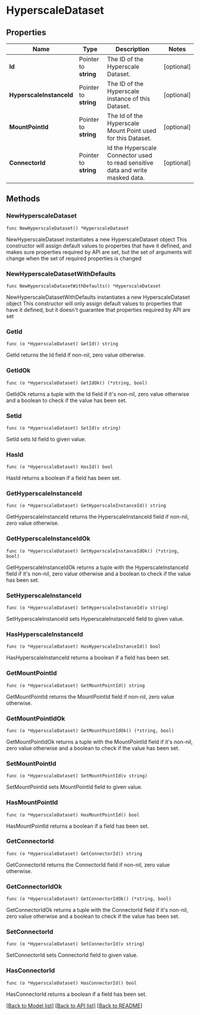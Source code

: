 # HyperscaleDataset

## Properties

Name | Type | Description | Notes
------------ | ------------- | ------------- | -------------
**Id** | Pointer to **string** | The ID of the Hyperscale Dataset. | [optional] 
**HyperscaleInstanceId** | Pointer to **string** | The ID of the Hyperscale instance of this Dataset. | [optional] 
**MountPointId** | Pointer to **string** | The Id of the Hyperscale Mount Point used for this Dataset. | [optional] 
**ConnectorId** | Pointer to **string** | Id the Hyperscale Connector used to read sensitive data and write masked data. | [optional] 

## Methods

### NewHyperscaleDataset

`func NewHyperscaleDataset() *HyperscaleDataset`

NewHyperscaleDataset instantiates a new HyperscaleDataset object
This constructor will assign default values to properties that have it defined,
and makes sure properties required by API are set, but the set of arguments
will change when the set of required properties is changed

### NewHyperscaleDatasetWithDefaults

`func NewHyperscaleDatasetWithDefaults() *HyperscaleDataset`

NewHyperscaleDatasetWithDefaults instantiates a new HyperscaleDataset object
This constructor will only assign default values to properties that have it defined,
but it doesn't guarantee that properties required by API are set

### GetId

`func (o *HyperscaleDataset) GetId() string`

GetId returns the Id field if non-nil, zero value otherwise.

### GetIdOk

`func (o *HyperscaleDataset) GetIdOk() (*string, bool)`

GetIdOk returns a tuple with the Id field if it's non-nil, zero value otherwise
and a boolean to check if the value has been set.

### SetId

`func (o *HyperscaleDataset) SetId(v string)`

SetId sets Id field to given value.

### HasId

`func (o *HyperscaleDataset) HasId() bool`

HasId returns a boolean if a field has been set.

### GetHyperscaleInstanceId

`func (o *HyperscaleDataset) GetHyperscaleInstanceId() string`

GetHyperscaleInstanceId returns the HyperscaleInstanceId field if non-nil, zero value otherwise.

### GetHyperscaleInstanceIdOk

`func (o *HyperscaleDataset) GetHyperscaleInstanceIdOk() (*string, bool)`

GetHyperscaleInstanceIdOk returns a tuple with the HyperscaleInstanceId field if it's non-nil, zero value otherwise
and a boolean to check if the value has been set.

### SetHyperscaleInstanceId

`func (o *HyperscaleDataset) SetHyperscaleInstanceId(v string)`

SetHyperscaleInstanceId sets HyperscaleInstanceId field to given value.

### HasHyperscaleInstanceId

`func (o *HyperscaleDataset) HasHyperscaleInstanceId() bool`

HasHyperscaleInstanceId returns a boolean if a field has been set.

### GetMountPointId

`func (o *HyperscaleDataset) GetMountPointId() string`

GetMountPointId returns the MountPointId field if non-nil, zero value otherwise.

### GetMountPointIdOk

`func (o *HyperscaleDataset) GetMountPointIdOk() (*string, bool)`

GetMountPointIdOk returns a tuple with the MountPointId field if it's non-nil, zero value otherwise
and a boolean to check if the value has been set.

### SetMountPointId

`func (o *HyperscaleDataset) SetMountPointId(v string)`

SetMountPointId sets MountPointId field to given value.

### HasMountPointId

`func (o *HyperscaleDataset) HasMountPointId() bool`

HasMountPointId returns a boolean if a field has been set.

### GetConnectorId

`func (o *HyperscaleDataset) GetConnectorId() string`

GetConnectorId returns the ConnectorId field if non-nil, zero value otherwise.

### GetConnectorIdOk

`func (o *HyperscaleDataset) GetConnectorIdOk() (*string, bool)`

GetConnectorIdOk returns a tuple with the ConnectorId field if it's non-nil, zero value otherwise
and a boolean to check if the value has been set.

### SetConnectorId

`func (o *HyperscaleDataset) SetConnectorId(v string)`

SetConnectorId sets ConnectorId field to given value.

### HasConnectorId

`func (o *HyperscaleDataset) HasConnectorId() bool`

HasConnectorId returns a boolean if a field has been set.


[[Back to Model list]](../README.md#documentation-for-models) [[Back to API list]](../README.md#documentation-for-api-endpoints) [[Back to README]](../README.md)


